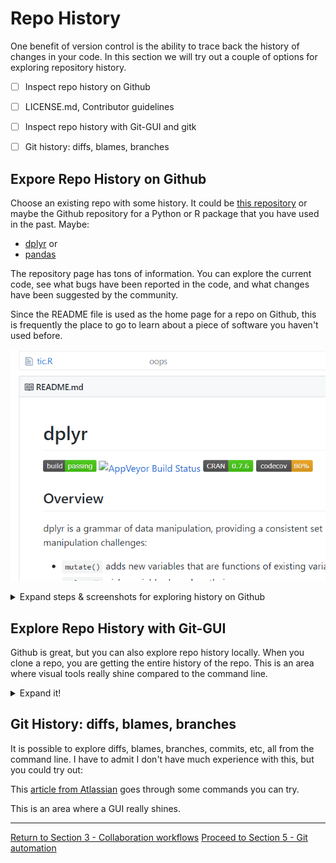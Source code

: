 # Repo History

One benefit of version control is the ability to trace back the history of changes in your code. In this section we will try out a couple of options for exploring repository history.

- [ ] Inspect repo history on Github
- [ ] LICENSE.md, Contributor guidelines
- [ ] Inspect repo history with Git-GUI and gitk
- [ ] Git history: diffs, blames, branches



## Expore Repo History on Github

Choose an existing repo with some history. It could be [this repository](https://github.com/USEPA/Git-GitHub-Bitbucket_Workshop_2019) or maybe the Github repository for a Python or R package that you have used in the past. Maybe: 

* [dplyr](https://github.com/tidyverse/dplyr) or 
* [pandas](https://github.com/pandas-dev/pandas)

The repository page has tons of information. You can explore the current code, see what bugs have been reported in the code, and what changes have been suggested by the community.

Since the README file is used as the home page for a repo on Github, this is frequently the place to go to learn about a piece of software you haven't used before.

![](img/history/00_dplyr_readme.png)

<details><summary>Expand steps & screenshots for exploring history on Github</summary>


### Browsing Code

Navigate into a code folder and open up a code file.

![](img/history/01_dplyr_code.png)

Reading well-written code can be a great way to improve your own programming, particularly when you want your code to function like other projects that you have seen.

Github offers may different ways to explore the history of an individual code file. In the upper right should be some different views of the file you are browsing.

![](img/history/02_code_file_history.png)

Explore the Raw, Blame, and History views -- what are they showing?

![](img/history/03_dplyr_blame.png)




### Issues

Are you having trouble using a package? Maybe someone else is having a similar problem and has requested a fix. From the repository home, go to the `issues` tab.

![](img/history/04_dplyr_issues_tab.png)

You can search through open or closed issues, and see what discussion there has been around solutions so far.

(note: new repos won't have issues -- take a look at a widely used one. The repo for the [Atom](https://github.com/atom/atom) text editor has > 600 isssues, for example)



### Pull requests

Some open source projects attract a lot of users contributing code improvements. You can take a look at proposed changes users have suggested on Github. Open the `pull requests` tab

![](img/history/05_dplyr_pr_tab.png)


## Extras: LICENSE.md, CONTRIBUTING.md, codes of conduct, etc

Some questions that come up when working on open-source code are:
1) What license should I use?
2) What guidance should I provide to potential contributors to the project?
3) What about a code of conduct?

Addressing what EPA needs for all of these is beyond the scope here, but while we are browsing repos, take a look at how other projects have addressed these questions.

For example:
* dplyr's [license](https://github.com/tidyverse/dplyr/blob/master/LICENSE.md), [contributor guidelines](https://github.com/tidyverse/dplyr/blob/master/.github/CONTRIBUTING.md), [code of conduct](https://github.com/tidyverse/dplyr/blob/master/.github/CODE_OF_CONDUCT.md), and [issue template](https://github.com/tidyverse/dplyr/blob/master/.github/ISSUE_TEMPLATE.md)
* panda's [.github folder](https://github.com/pandas-dev/pandas/tree/master/.github) has many of these same items. It also has an extensive [contributing guide](https://pandas.pydata.org/pandas-docs/stable/contributing.html) linked from the README.

The main folder of a repo or the `.github` folder are common places to find these files.

Here is an [article from Github about contributor guidelines](https://help.github.com/articles/setting-guidelines-for-repository-contributors/)

</details>


## Explore Repo History with Git-GUI

Github is great, but you can also explore repo history locally. When you clone a repo, you are getting the entire history of the repo. This is an area where visual tools really shine compared to the command line.

<details><summary>Expand it!</summary>

### Clone an existing repo locally

Follow the same approach [as before](02-practice.md).

e.g.:
    git clone https://github.com/tidyverse/dplyr.git
    
(we will see if this stresses the internet connection too much....)

### Open the Repo in Git-GUI

![](/img/history/10_gui_open.png)


### Inspect Commit Graph

Under the 'repository' menu, go to 'visualize master's history' (the main branch of code is usually called master)

![](/img/history/11_gui_viz.png)

Looks something like this:

![](/img/history/12_gui_graph.png)

If you squint, you can sort of imagine how this relates to what you could see on Github, but not quite the same. More modern git clients offer better visualization.

This page shows some screenshots of what [this sort of thing looks like in GitKraken](https://support.gitkraken.com/working-with-commits/diff).

</details>


## Git History: diffs, blames, branches

It is possible to explore diffs, blames, branches, commits, etc, all from the command line. I have to admit I don't have much experience with this, but you could try out:

This [article from Atlassian](https://www.atlassian.com/git/tutorials/inspecting-a-repository/git-blame) goes through some commands you can try.

This is an area where a GUI really shines. 

___
[Return to Section 3 - Collaboration workflows](03-collaboration.md)
[Proceed to Section 5 - Git automation](05-automation.md)





